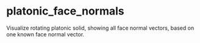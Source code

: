 # platonic_face_normals
Visualize rotating platonic solid, showing all face normal vectors, based on one known face normal vector.
